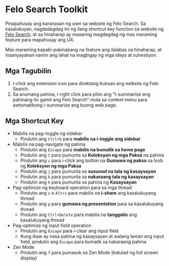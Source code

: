 # Felo Search Toolkit

Pinapahusay ang karanasan ng user sa website ng Felo Search. Sa kasalukuyan, nagdadagdag ito ng ilang shortcut key function sa website ng [Felo Search](https://felo.ai), at sa hinaharap ay maaaring magdagdag ng mas maraming feature para mapahusay ang UX.

Mas maraming kapaki-pakinabang na feature ang ilalabas sa hinaharap, at inaanyayahan namin ang lahat na magbigay ng mga ideya at suhestiyon.

## Mga Tagubilin

1. I-click ang extension icon para direktang buksan ang website ng Felo Search.
2. Sa anumang pahina, i-right click para piliin ang "I-summarize ang pahinang ito gamit ang Felo Search" mula sa context menu para awtomatikong i-summarize ang buong web page.

## Mga Shortcut Key

- Mabilis na pag-toggle ng sidebar
  - Pindutin ang `Ctrl+b` para **mabilis na i-toggle ang sidebar**
- Mabilis na pag-navigate ng pahina
  - Pindutin ang `Escape` para **mabilis na bumalik sa home page**
  - Pindutin ang `t` para pumunta sa **Koleksyon ng mga Paksa** na pahina
  - Pindutin ang `c` para i-click ang button na **Gumawa ng paksa** sa loob ng **Koleksyon ng mga Paksa**
  - Pindutin ang `j` para pumunta sa **susunod na tala ng kasaysayan**
  - Pindutin ang `k` para pumunta sa **nakaraang tala ng kasaysayan**
  - Pindutin ang `h` para pumunta sa pahina ng **Kasaysayan**
- Pag-optimize ng keyboard operation para sa mga thread
  - Pindutin ang `s` o `Alt+s` para mabilis na **i-share** ang kasalukuyang thread
  - Pindutin ang `p` para **gumawa ng presentation** para sa kasalukuyang thread
  - Pindutin ang `Ctrl+Delete` para mabilis na **tanggalin** ang kasalukuyang thread
- Pag-optimize ng input field operation
  - Pindutin ang `Escape` para i-clear ang input field
  - Kung ikaw ay nasa pahina ng kasaysayan at walang laman ang input field, pindutin ang `Escape` para bumalik sa nakaraang pahina
- Zen Mode
  - Pindutin ang `f` para pumasok sa Zen Mode (katulad ng full screen display)